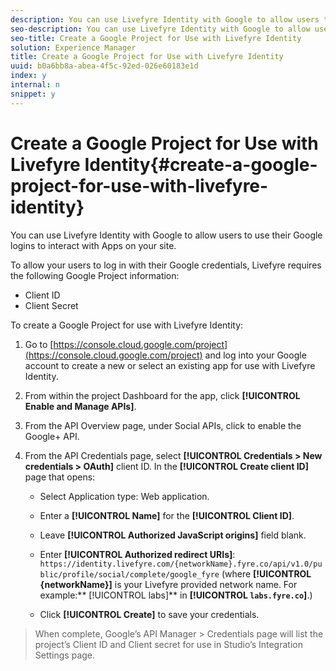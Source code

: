 ```yaml
---
description: You can use Livefyre Identity with Google to allow users to use their Google logins to interact with Apps on your site.
seo-description: You can use Livefyre Identity with Google to allow users to use their Google logins to interact with Apps on your site.
seo-title: Create a Google Project for Use with Livefyre Identity
solution: Experience Manager
title: Create a Google Project for Use with Livefyre Identity
uuid: b0a6bb8a-abea-4f5c-92ed-026e60183e1d
index: y
internal: n
snippet: y
---
```


# Create a Google Project for Use with Livefyre Identity{#create-a-google-project-for-use-with-livefyre-identity}

You can use Livefyre Identity with Google to allow users to use their Google logins to interact with Apps on your site.

To allow your users to log in with their Google credentials, Livefyre requires the following Google Project information:

* Client ID
* Client Secret

To create a Google Project for use with Livefyre Identity:

1. Go to [https://console.cloud.google.com/project](https://console.cloud.google.com/project) and log into your Google account to create a new or select an existing app for use with Livefyre Identity.
1. From within the project Dashboard for the app, click **[!UICONTROL Enable and Manage APIs]**.
1. From the API Overview page, under Social APIs, click to enable the Google+ API.
1. From the API Credentials page, select **[!UICONTROL Credentials > New credentials > OAuth]** client ID. In the **[!UICONTROL Create client ID]** page that opens:

    * Select Application type: Web application.
    * Enter a **[!UICONTROL Name]** for the **[!UICONTROL Client ID]**.
    
    * Leave **[!UICONTROL Authorized JavaScript origins]** field blank.
    * Enter **[!UICONTROL Authorized redirect URIs]**: `https://identity.livefyre.com/{networkName}.fyre.co/api/v1.0/public/profile/social/complete/google_fyre` (where **[!UICONTROL {networkName}]** is your Livefyre provided network name. For example:** [!UICONTROL labs]** in **[!UICONTROL `labs.fyre.co`]**.)
    
    * Click **[!UICONTROL Create]** to save your credentials.

>When complete, Google’s API Manager > Credentials page will list the project’s Client ID and Client secret for use in Studio’s Integration Settings page.
